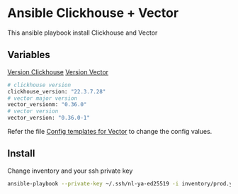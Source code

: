 # Ansible Clickhouse + Vector

This ansible playbook install Clickhouse and Vector

## Variables

[Version Clickhouse](https://packages.clickhouse.com/rpm/stable/)
[Version Vector](https://packages.timber.io/vector/)

```bash
# clickhouse version 
clickhouse_version: "22.3.7.28"
# vector major version 
vector_versionm: "0.36.0"
# vector version 
vector_version: "0.36.0-1"
```

Refer the file [Config templates for Vector](./templates/vector.j2) to change the config values.

## Install

Change inventory and your ssh private key

```bash
ansible-playbook --private-key ~/.ssh/nl-ya-ed25519 -i inventory/prod.yml site.yml
```
